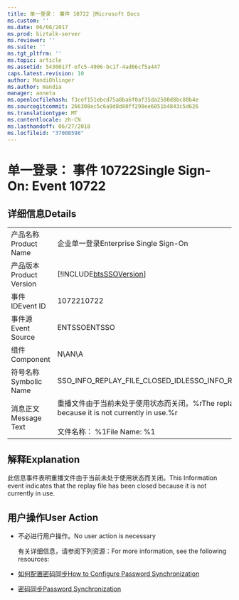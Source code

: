 ```yaml
---
title: 单一登录： 事件 10722 |Microsoft Docs
ms.custom: ''
ms.date: 06/08/2017
ms.prod: biztalk-server
ms.reviewer: ''
ms.suite: ''
ms.tgt_pltfrm: ''
ms.topic: article
ms.assetid: 5430017f-efc5-4906-bc1f-4ad66cf5a447
caps.latest.revision: 10
author: MandiOhlinger
ms.author: mandia
manager: anneta
ms.openlocfilehash: f3cef151ebcd75a8ba6f0af35da2500d8bc80b4e
ms.sourcegitcommit: 266308ec5c6a9d8d80ff298ee6051b4843c5d626
ms.translationtype: MT
ms.contentlocale: zh-CN
ms.lasthandoff: 06/27/2018
ms.locfileid: "37008598"
---
```

# <a name="single-sign-on-event-10722"></a><span data-ttu-id="7ab42-102">单一登录： 事件 10722</span><span class="sxs-lookup"><span data-stu-id="7ab42-102">Single Sign-On: Event 10722</span></span>
## <a name="details"></a><span data-ttu-id="7ab42-103">详细信息</span><span class="sxs-lookup"><span data-stu-id="7ab42-103">Details</span></span>  

|                 |                                                                                                 |
|-----------------|-------------------------------------------------------------------------------------------------|
|  <span data-ttu-id="7ab42-104">产品名称</span><span class="sxs-lookup"><span data-stu-id="7ab42-104">Product Name</span></span>   |                                    <span data-ttu-id="7ab42-105">企业单一登录</span><span class="sxs-lookup"><span data-stu-id="7ab42-105">Enterprise Single Sign-On</span></span>                                    |
| <span data-ttu-id="7ab42-106">产品版本</span><span class="sxs-lookup"><span data-stu-id="7ab42-106">Product Version</span></span> |                   [!INCLUDE[btsSSOVersion](../includes/btsssoversion-md.md)]                    |
|    <span data-ttu-id="7ab42-107">事件 ID</span><span class="sxs-lookup"><span data-stu-id="7ab42-107">Event ID</span></span>     |                                              <span data-ttu-id="7ab42-108">10722</span><span class="sxs-lookup"><span data-stu-id="7ab42-108">10722</span></span>                                              |
|  <span data-ttu-id="7ab42-109">事件源</span><span class="sxs-lookup"><span data-stu-id="7ab42-109">Event Source</span></span>   |                                             <span data-ttu-id="7ab42-110">ENTSSO</span><span class="sxs-lookup"><span data-stu-id="7ab42-110">ENTSSO</span></span>                                              |
|    <span data-ttu-id="7ab42-111">组件</span><span class="sxs-lookup"><span data-stu-id="7ab42-111">Component</span></span>    |                                               <span data-ttu-id="7ab42-112">N\A</span><span class="sxs-lookup"><span data-stu-id="7ab42-112">N\A</span></span>                                               |
|  <span data-ttu-id="7ab42-113">符号名称</span><span class="sxs-lookup"><span data-stu-id="7ab42-113">Symbolic Name</span></span>  |                                <span data-ttu-id="7ab42-114">SSO_INFO_REPLAY_FILE_CLOSED_IDLE</span><span class="sxs-lookup"><span data-stu-id="7ab42-114">SSO_INFO_REPLAY_FILE_CLOSED_IDLE</span></span>                                 |
|  <span data-ttu-id="7ab42-115">消息正文</span><span class="sxs-lookup"><span data-stu-id="7ab42-115">Message Text</span></span>   | <span data-ttu-id="7ab42-116">重播文件由于当前未处于使用状态而关闭。%r</span><span class="sxs-lookup"><span data-stu-id="7ab42-116">The replay file has been closed because it is not currently in use.%r</span></span><br /><br /> <span data-ttu-id="7ab42-117">文件名称： %1</span><span class="sxs-lookup"><span data-stu-id="7ab42-117">File Name: %1</span></span> |

## <a name="explanation"></a><span data-ttu-id="7ab42-118">解释</span><span class="sxs-lookup"><span data-stu-id="7ab42-118">Explanation</span></span>  
 <span data-ttu-id="7ab42-119">此信息事件表明重播文件由于当前未处于使用状态而关闭。</span><span class="sxs-lookup"><span data-stu-id="7ab42-119">This Information event indicates that the replay file has been closed because it is not currently in use.</span></span>  

## <a name="user-action"></a><span data-ttu-id="7ab42-120">用户操作</span><span class="sxs-lookup"><span data-stu-id="7ab42-120">User Action</span></span>  

- <span data-ttu-id="7ab42-121">不必进行用户操作。</span><span class="sxs-lookup"><span data-stu-id="7ab42-121">No user action is necessary</span></span>  

  <span data-ttu-id="7ab42-122">有关详细信息，请参阅下列资源：</span><span class="sxs-lookup"><span data-stu-id="7ab42-122">For more information, see the following resources:</span></span>  

- [<span data-ttu-id="7ab42-123">如何配置密码同步</span><span class="sxs-lookup"><span data-stu-id="7ab42-123">How to Configure Password Synchronization</span></span>](../core/how-to-configure-password-synchronization.md)  

- [<span data-ttu-id="7ab42-124">密码同步</span><span class="sxs-lookup"><span data-stu-id="7ab42-124">Password Synchronization</span></span>](../core/password-synchronization2.md)
